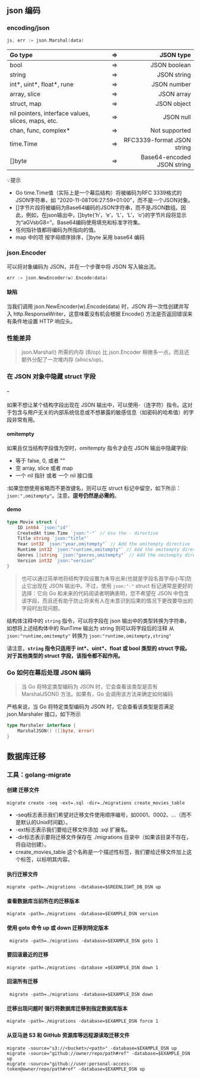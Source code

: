 ## json 编码

###  encoding/json
```go
js, err := json.Marshal(data)
```
| Go type                                            | ⇒  |                  JSON type |
|:---------------------------------------------------|:--:|---------------------------:|
| bool                                               | ⇒  |               JSON boolean |
| string                                             | ⇒  |                JSON string |
| int*, uint*, float*, rune                          | ⇒  |                JSON number |
| array, slice                                       | ⇒  |                JSON array  |
| struct, map                                        | ⇒  |                JSON object |
| nil pointers, interface values, slices, maps, etc. | ⇒  |                  JSON null |
| chan, func, complex*                               | ⇒  |              Not supported |
| time.Time                                          | ⇒  | RFC3339-format JSON string |
| []byte                                             | ⇒  | Base64-encoded JSON string |

💡提示
- Go time.Time值（实际上是一个幕后结构）将被编码为RFC 3339格式的JSON字符串，如 "2020-11-08T06:27:59+01:00"，而不是一个JSON对象。
- []字节片段将被编码为Base64编码的JSON字符串，而不是JSON数组。因此，例如，在json输出中，[]byte{‘h’，‘e’，‘L’，‘L’，‘o’}的字节片段将显示为“aGVsbG8=”。Base64编码使用填充和标准字符集。
- 任何指针值都将编码为所指向的值。
- map 中的项 按字母顺序排序，[]byte 采用 base64 编码
### json.Encoder
可以将对象编码为 JSON，并在一个步骤中将 JSON 写入输出流。
```go
err := json.NewEncoder(w).Encode(data)
```
#### 缺陷
当我们调用 json.NewEncoder(w).Encode(data) 时，JSON 将一次性创建并写入 http.ResponseWriter，这意味着没有机会根据 Encode() 方法是否返回错误来有条件地设置 HTTP 响应头。
### 性能差异
> json.Marshal() 所需的内存 (B/op) 比 json.Encoder 稍微多一点，而且还额外分配了一次堆内存 (allocs/op)。

### 在 JSON 对象中隐藏 struct 字段
#### - 
如果不想让某个结构字段出现在 JSON 输出中，可以使用-（连字符）指令。这对于包含与用户无关的内部系统信息或不想暴露的敏感信息（如密码的哈希值）的字段非常有用。
#### omitempty
如果且仅当结构字段值为空时，omitempty 指令才会在 JSON 输出中隐藏字段:
- 等于 false, 0, 或者 ""
- 空 array, slice 或者 map
- 一个 nil 指针 或者 一个 nil 接口值

:如果您想使用省略而不更改键名，则可以在 struct 标记中留空，如下所示： `json:",omitempty"`。注意，**逗号仍然是必需的**。

#### demo
```go
type Movie struct {
    ID int64 `json:"id"`
    CreatedAt time.Time `json:"-"` // Use the - directive
    Title string `json:"title"`
    Year int32 `json:"year,omitempty"` // Add the omitempty directive
    Runtime int32 `json:"runtime,omitempty"` // Add the omitempty directive
    Genres []string `json:"genres,omitempty"` // Add the omitempty directive
    Version int32 `json:"version"`
}
```
> 也可以通过简单地将结构字段设置为未导出来(也就是字段名首字母小写)防止它出现在 JSON 输出中。不过，使用 `json:"-"` struct 标记通常是更好的选择：它向 Go 和未来的代码阅读者明确表明，您不希望在 JSON 中包含该字段，而且还有助于防止将来有人在未意识到后果的情况下更改要导出的字段时出现问题。

结构体注释中的 `string` 指令，可以将字段在 json 输出中的类型转换为字符串，如想将上述结构体中的 RunTime 输出为 string 则可以将字段后的注释 从 `json:"runtime,omitempty"` 转换为 `json:"runtime,omitempty,string"`

请注意，**`string` 指令只适用于 int*、uint*、float 或 bool 类型的 struct 字段。对于其他类型的 struct 字段，该指令都不起作用。**

### Go 如何在幕后处理 JSON 编码
> 当 Go 将特定类型编码为 JSON 时，它会查看该类型是否有 MarshalJSON() 方法。如果有，Go 会调用该方法来确定如何编码

严格来说，当 Go 将特定类型编码为 JSON 时，它会查看该类型是否满足 json.Marshaler 接口，如下所示

```go
type Marshaler interface {
    MarshalJSON() ([]byte, error)
}
```

## 数据库迁移
### 工具：golang-migrate
#### 创建 迁移文件
```shell
migrate create -seq -ext=.sql -dir=./migrations create_movies_table
```
- -seq标志表示我们希望对迁移文件使用顺序编号，如0001、0002、...（而不是默认的Unix时间戳）。
- -ext标志表示我们要给迁移文件添加 .sql 扩展名。
- -dir标志表示要将迁移文件保存在 ./migrations 目录中（如果该目录不存在，将自动创建）。
- create_movies_table 这个名称是一个描述性标签，我们要给迁移文件加上这个标签，以标明其内容。

#### 执行迁移文件
```shell
migrate -path=./migrations -database=$GREENLIGHT_DB_DSN up
```

#### 查看数据库当前所在的迁移版本
```shell
migrate -path=./migrations -database=$EXAMPLE_DSN version
```
#### 使用 goto 命令 up 或 down 迁移到特定版本
```shell
 migrate -path=./migrations -database=$EXAMPLE_DSN goto 1
```

#### 要回滚最近的迁移
```shell
migrate -path=./migrations -database =$EXAMPLE_DSN down 1
```

#### 回滚所有迁移
```shell
 migrate -path=./migrations -database=$EXAMPLE_DSN down
```
#### 迁移出现问题时 强行将数据库迁移到指定数据库版本
```shell
migrate -path=./migrations -database=$EXAMPLE_DSN force 1
```
#### 从亚马逊 S3 和 GitHub 资源库等远程源读取迁移文件
```shell
migrate -source="s3://<bucket>/<path>" -database=$EXAMPLE_DSN up
migrate -source="github://owner/repo/path#ref" -database=$EXAMPLE_DSN up
migrate -source="github://user:personal-access-token@owner/repo/path#ref" -database=$EXAMPLE_DSN up
```

